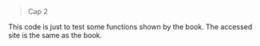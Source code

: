 > Cap 2

This code is just to test some functions shown by the book. The accessed site is the same as the book.
